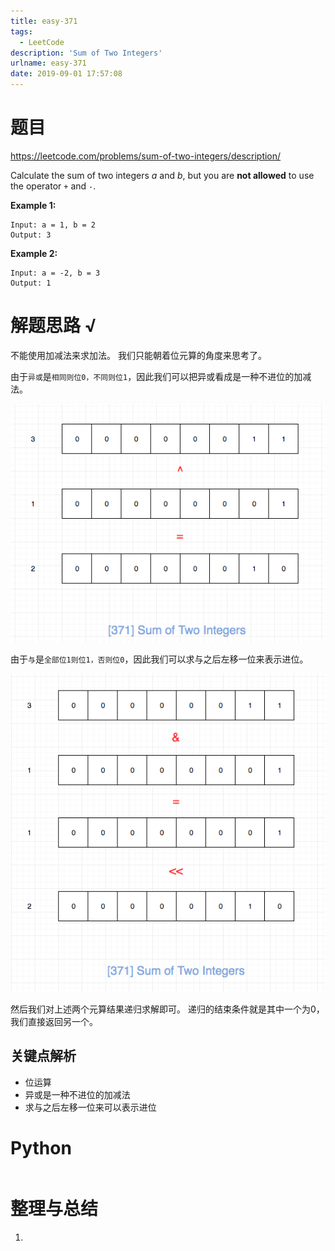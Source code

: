 ```yaml
---
title: easy-371
tags:
  - LeetCode
description: 'Sum of Two Integers'
urlname: easy-371
date: 2019-09-01 17:57:08
---
```


# 题目

https://leetcode.com/problems/sum-of-two-integers/description/

Calculate the sum of two integers *a* and *b*, but you are **not allowed** to use the operator `+` and `-`.

**Example 1:**

```
Input: a = 1, b = 2
Output: 3
```

**Example 2:**

```
Input: a = -2, b = 3
Output: 1
```

# 解题思路 √

不能使用加减法来求加法。 我们只能朝着位元算的角度来思考了。

由于`异或`是`相同则位0，不同则位1`，因此我们可以把异或看成是一种不进位的加减法。

[![371.sum-of-two-integers-1](easy-371/371.sum-of-two-integers-1.png)](https://github.com/azl397985856/leetcode/blob/master/assets/problems/371.sum-of-two-integers-1.png)

由于`与`是`全部位1则位1，否则位0`，因此我们可以求与之后左移一位来表示进位。

[![371.sum-of-two-integers-2](easy-371/371.sum-of-two-integers-2.png)](https://github.com/azl397985856/leetcode/blob/master/assets/problems/371.sum-of-two-integers-2.png)

然后我们对上述两个元算结果递归求解即可。 递归的结束条件就是其中一个为0，我们直接返回另一个。

## 关键点解析

- 位运算
- 异或是一种不进位的加减法
- 求与之后左移一位来可以表示进位

# Python

```python

```



# 整理与总结

1. 

